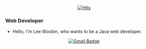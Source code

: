 <div align=center>

[![Hits](https://hits.seeyoufarm.com/api/count/incr/badge.svg?url=https%3A%2F%2Fgithub.com%2Fdeveloper-bin&count_bg=%2379C83D&title_bg=%23555555&icon=&icon_color=%23E7E7E7&title=hits&edge_flat=false)](https://hits.seeyoufarm.com)

</div>

### Web Developer
- Hello, I'm Lee Woobin, who wants to be a Java web developer.

<div align=center>

[![Gmail Badge](https://img.shields.io/badge/-Gmail-d14836?style=flat-square&logo=Gmail&logoColor=white&link=mailto:lub1158@gmail.com)](mailto:lub1158@gmail.com)
</div>
